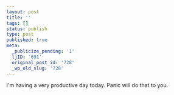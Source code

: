 ```yaml
---
layout: post
title: ''
tags: []
status: publish
type: post
published: true
meta:
  _publicize_pending: '1'
  ljID: '691'
  original_post_id: '728'
  _wp_old_slug: '728'
---
```

I'm having a very productive day today.  Panic will do that to you.

